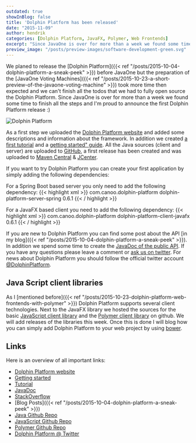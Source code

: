 ```yaml
---
outdated: true
showInBlog: false
title: 'Dolphin Platform has been released'
date: "2015-11-09"
author: hendrik
categories: [Dolphin Platform, JavaFX, Polymer, Web Frontends]
excerpt: "Since JavaOne is over for more than a week we found some time to finish all the steps and I'm proud to announce the first Dolphin Platform release"
preview_image: "/posts/preview-images/software-development-green.svg"
---
```

We planed to release the [Dolphin Platform]({{< ref "/posts/2015-10-04-dolphin-platform-a-sneak-peek" >}}) before JavaOne but the preparation of the
[JavaOne Voting Machines]({{< ref "/posts/2015-10-23-a-short-preview-of-the-javaone-voting-machine" >}}) took more time then expected and we can't finish all the todos that we had to fully open source the Dolphin Platform. Since JavaOne is over for more than a week we found some time to finish all the steps and I'm proud to announce the first Dolphin Platform release :)

![Dolphin Platform](/posts/guigarage-legacy/dp1-1024x255.png)

As a first step we uploaded the [Dolphin Platform website](http://www.dolphin-platform.io) and added some descriptions and information about the framework. In addition we created [a first tutorial](http://www.dolphin-platform.io/documentation/tutorial.html) and a [getting started" guide](http://www.dolphin-platform.io/documentation/getting-started.html). All the Java sources (client and server) are uploaded to [GitHub](https://github.com/canoo/dolphin-platform), a first release has been created and was uploaded to [Maven Central](http://search.maven.org/#search%7Cga%7C1%7Cdolphin-platform) & [JCenter](https://bintray.com/canoo/dolphin-platform/dolphin-platform/0.6.1/view).

If you want to try Dolphin Platform you can create your first application by simply adding the following dependencies:

For a Spring Boot based server you only need to add the following dependency:
{{< highlight xml >}}
<dependency>
    <groupId>com.canoo.dolphin-platform</groupId>
    <artifactId>dolphin-platform-server-spring</artifactId>
    <version>0.6.1</version>
</dependency>
{{< / highlight >}}

For a JavaFX based client you need to add the following dependency:
{{< highlight xml >}}
<dependency>
    <groupId>com.canoo.dolphin-platform</groupId>
    <artifactId>dolphin-platform-client-javafx</artifactId>
    <version>0.6.1</version>
</dependency>
{{< / highlight >}}

If you are new to Dolphin Platform you can find some post about the API [in my blog]({{< ref "/posts/2015-10-04-dolphin-platform-a-sneak-peek" >}}). In addition we spend some time to create the [JavaDoc of the public API](http://www.dolphin-platform.io/javadoc/index.html). If you have any questions please leave a comment or [ask us on twitter](https://twitter.com/DolphinPlatform). For news about Dolphin Platform you should follow the official twitter account [@DolphinPlatform](https://twitter.com/DolphinPlatform).

## Java Script client libraries

As I [mentioned before]({{< ref "/posts/2015-10-23-dolphin-platform-web-frontends-with-polymer" >}}) Dolphin Platform supports several client technologies. Next to the JavaFX library we hosted the sources for the basic [JavaScript client library](https://github.com/canoo/dolphin-platform-js) and the [Polymer client library](https://github.com/canoo/dolphin-platform-polymer) on github. We will add releases of the libraries this week. Once this is done I will blog how you can simply add Dolphin Platform to your web project by using [bower](http://bower.io).

## Links

Here is an overview of all important links:

* [Dolphin Platform website](http://www.dolphin-platform.io)
* [Getting started](http://www.dolphin-platform.io/documentation/getting-started.html)
* [Tutorial](http://www.dolphin-platform.io/documentation/tutorial.html)
* [JavaDoc](http://www.dolphin-platform.io/javadoc/index.html)
* [StackOverflow](http://stackoverflow.com/questions/tagged/dolphin-platform)
* [Blog Posts]({{< ref "/posts/2015-10-04-dolphin-platform-a-sneak-peek" >}})
* [Java Github Repo](https://github.com/canoo/dolphin-platform)
* [JavaScript Github Repo](https://github.com/canoo/dolphin-platform-js)
* [Polymer Github Repo](https://github.com/canoo/dolphin-platform-polymer)
* [Dolphin Platform @ Twitter](https://twitter.com/DolphinPlatform)
